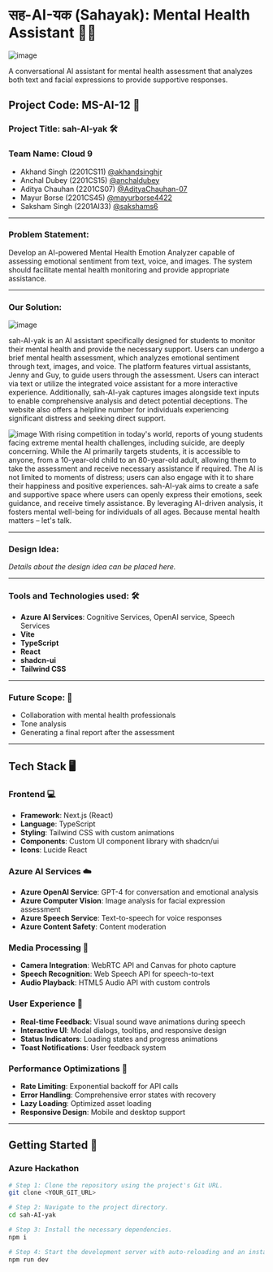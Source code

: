 # सह-AI-यक (Sahayak): Mental Health Assistant 💬🧠
![image](https://github.com/user-attachments/assets/c5439031-3b2d-48e2-9829-0694e4ea4f46)


A conversational AI assistant for mental health assessment that analyzes both text and facial expressions to provide supportive responses.

## Project Code: MS-AI-12 📄

### Project Title: sah-AI-yak 🛠️

### Team Name:  Cloud 9
- Akhand Singh (2201CS11) [@akhandsinghjr](https://github.com/akhandsinghjr)
- Anchal Dubey (2201CS15) [@anchaldubey](https://github.com/anchaldubey)
- Aditya Chauhan (2201CS07) [@AdityaChauhan-07](https://github.com/AdityaChauhan-07)
- Mayur Borse (2201CS45) [@mayurborse4422](https://github.com/mayurborse4422)
- Saksham Singh (2201AI33) [@sakshams6](https://github.com/sakshams6)
---

### Problem Statement:
Develop an AI-powered Mental Health Emotion Analyzer capable of assessing emotional sentiment from text, voice, and images. The system should facilitate mental health monitoring and provide appropriate assistance.

---

### Our Solution:
![image](https://github.com/user-attachments/assets/2b343287-b03c-4aae-a5da-763e995c5d85)

sah-AI-yak is an AI assistant specifically designed for students to monitor their mental health and provide the necessary support. Users can undergo a brief mental health assessment, which analyzes emotional sentiment through text, images, and voice. The platform features virtual assistants, Jenny and Guy, to guide users through the assessment. Users can interact via text or utilize the integrated voice assistant for a more interactive experience. Additionally, sah-AI-yak captures images alongside text inputs to enable comprehensive analysis and detect potential deceptions. The website also offers a helpline number for individuals experiencing significant distress and seeking direct support.

![image](https://github.com/user-attachments/assets/19eeed85-5ee1-4ef6-b7f2-447935e7a12a)
With rising competition in today's world, reports of young students facing extreme mental health challenges, including suicide, are deeply concerning. While the AI primarily targets students, it is accessible to anyone, from a 10-year-old child to an 80-year-old adult, allowing them to take the assessment and receive necessary assistance if required. The AI is not limited to moments of distress; users can also engage with it to share their happiness and positive experiences. sah-AI-yak aims to create a safe and supportive space where users can openly express their emotions, seek guidance, and receive timely assistance. By leveraging AI-driven analysis, it fosters mental well-being for individuals of all ages. Because mental health matters – let's talk.

---

### Design Idea:
*Details about the design idea can be placed here.*

---

### Tools and Technologies used: 🛠️
- **Azure AI Services**: Cognitive Services, OpenAI service, Speech Services
- **Vite**
- **TypeScript**
- **React**
- **shadcn-ui**
- **Tailwind CSS**

---

### Future Scope: 🔮
- Collaboration with mental health professionals
- Tone analysis
- Generating a final report after the assessment

---

## Tech Stack 🖥️

### Frontend 💻
- **Framework**: Next.js (React)
- **Language**: TypeScript
- **Styling**: Tailwind CSS with custom animations
- **Components**: Custom UI component library with shadcn/ui
- **Icons**: Lucide React

### Azure AI Services ☁️
- **Azure OpenAI Service**: GPT-4 for conversation and emotional analysis
- **Azure Computer Vision**: Image analysis for facial expression assessment
- **Azure Speech Service**: Text-to-speech for voice responses
- **Azure Content Safety**: Content moderation

### Media Processing 🎥
- **Camera Integration**: WebRTC API and Canvas for photo capture
- **Speech Recognition**: Web Speech API for speech-to-text
- **Audio Playback**: HTML5 Audio API with custom controls

### User Experience 🌟
- **Real-time Feedback**: Visual sound wave animations during speech
- **Interactive UI**: Modal dialogs, tooltips, and responsive design
- **Status Indicators**: Loading states and progress animations
- **Toast Notifications**: User feedback system

### Performance Optimizations 🚀
- **Rate Limiting**: Exponential backoff for API calls
- **Error Handling**: Comprehensive error states with recovery
- **Lazy Loading**: Optimized asset loading
- **Responsive Design**: Mobile and desktop support

---

## Getting Started 🚀

### Azure Hackathon

```sh
# Step 1: Clone the repository using the project's Git URL.
git clone <YOUR_GIT_URL>

# Step 2: Navigate to the project directory.
cd sah-AI-yak

# Step 3: Install the necessary dependencies.
npm i

# Step 4: Start the development server with auto-reloading and an instant preview.
npm run dev
```
